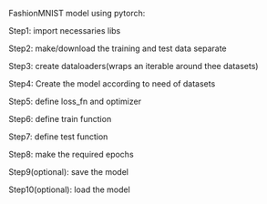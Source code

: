 FashionMNIST model using pytorch:


Step1: import necessaries libs

Step2: make/download the training and test data separate

Step3: create dataloaders(wraps an iterable around thee datasets)

Step4: Create the model according to need of datasets

Step5: define loss_fn and optimizer

Step6: define train function

Step7: define test function

Step8: make the required epochs

Step9(optional): save the model

Step10(optional): load the model
